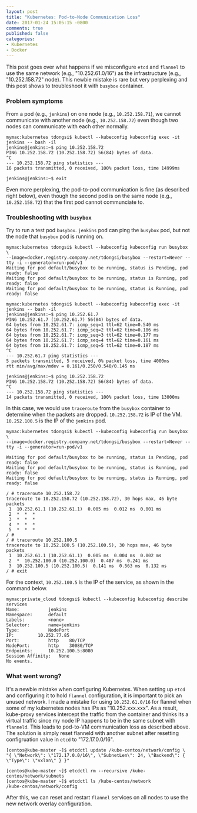 ```yaml
---
layout: post
title: "Kubernetes: Pod-to-Node Communication Loss"
date: 2017-01-24 15:05:15 -0800
comments: true
published: false
categories: 
- Kubernetes
- Docker
---
```


This post goes over what happens if we misconfigure `etcd` and `flannel` to use the same network (e.g., "10.252.61.0/16") as the infrastructure (e.g., "10.252.158.72" node). 
This newbie mistake is rare but very perplexing and this post shows to troubleshoot it with `busybox` container.

### Problem symptoms

From a pod (e.g., `jenkins`) on one node (e.g., `10.252.158.71`), we cannot communicate with another node (e.g., `10.252.158.72`) even though two nodes can communicate with each other normally.

``` plain
mymac:kubernetes tdongsi$ kubectl --kubeconfig kubeconfig exec -it jenkins -- bash -il
jenkins@jenkins:~$ ping 10.252.158.72
PING 10.252.158.72 (10.252.158.72) 56(84) bytes of data.
^C
--- 10.252.158.72 ping statistics ---
16 packets transmitted, 0 received, 100% packet loss, time 14999ms

jenkins@jenkins:~$ exit
```

Even more perplexing, the pod-to-pod communication is fine (as described right below), even though the second pod is on the same node (e.g., `10.252.158.72`) that the first pod cannot communciate to.

### Troubleshooting with `busybox`

Try to run a test pod `busybox`. 
`jenkins` pod can ping the `busybox` pod, but not the node that `busybox` pod is running on.

```
mymac:kubernetes tdongsi$ kubectl --kubeconfig kubeconfig run busybox \
--image=docker.registry.company.net/tdongsi/busybox --restart=Never --tty -i --generator=run-pod/v1
Waiting for pod default/busybox to be running, status is Pending, pod ready: false
Waiting for pod default/busybox to be running, status is Running, pod ready: false
Waiting for pod default/busybox to be running, status is Running, pod ready: false

mymac:kubernetes tdongsi$ kubectl --kubeconfig kubeconfig exec -it jenkins -- bash -il
jenkins@jenkins:~$ ping 10.252.61.7
PING 10.252.61.7 (10.252.61.7) 56(84) bytes of data.
64 bytes from 10.252.61.7: icmp_seq=1 ttl=62 time=0.540 ms
64 bytes from 10.252.61.7: icmp_seq=2 ttl=62 time=0.186 ms
64 bytes from 10.252.61.7: icmp_seq=3 ttl=62 time=0.177 ms
64 bytes from 10.252.61.7: icmp_seq=4 ttl=62 time=0.161 ms
64 bytes from 10.252.61.7: icmp_seq=5 ttl=62 time=0.187 ms
^C
--- 10.252.61.7 ping statistics ---
5 packets transmitted, 5 received, 0% packet loss, time 4000ms
rtt min/avg/max/mdev = 0.161/0.250/0.540/0.145 ms

jenkins@jenkins:~$ ping 10.252.158.72
PING 10.252.158.72 (10.252.158.72) 56(84) bytes of data.
^C
--- 10.252.158.72 ping statistics ---
14 packets transmitted, 0 received, 100% packet loss, time 13000ms
```

In this case, we would use `traceroute` from the `busybox` container to determine when the packets are dropped. 
`10.252.158.72` is IP of the VM. `10.252.100.5` is the IP of the `jenkins` pod.

```
mymac:kubernetes tdongsi$ kubectl --kubeconfig kubeconfig run busybox \
--image=docker.registry.company.net/tdongsi/busybox --restart=Never --tty -i --generator=run-pod/v1

Waiting for pod default/busybox to be running, status is Pending, pod ready: false
Waiting for pod default/busybox to be running, status is Running, pod ready: false
Waiting for pod default/busybox to be running, status is Running, pod ready: false

/ # traceroute 10.252.158.72
traceroute to 10.252.158.72 (10.252.158.72), 30 hops max, 46 byte packets
 1  10.252.61.1 (10.252.61.1)  0.005 ms  0.012 ms  0.001 ms
 2  *  *  *
 3  *  *  *
 4  *  *  *
 5  *  *  *
/ #
/ # traceroute 10.252.100.5
traceroute to 10.252.100.5 (10.252.100.5), 30 hops max, 46 byte packets
 1  10.252.61.1 (10.252.61.1)  0.005 ms  0.004 ms  0.002 ms
 2  *  10.252.100.0 (10.252.100.0)  0.487 ms  0.241 ms
 3  10.252.100.5 (10.252.100.5)  0.141 ms  0.563 ms  0.132 ms
/ # exit
```

For the context, `10.252.100.5` is the IP of the service, as shown in the command below.

```
mymac:private_cloud tdongsi$ kubectl --kubeconfig kubeconfig describe services
Name:			jenkins
Namespace:		default
Labels:			<none>
Selector:		name=jenkins
Type:			NodePort
IP:			10.252.77.85
Port:			http	80/TCP
NodePort:		http	30080/TCP
Endpoints:		10.252.100.5:8080
Session Affinity:	None
No events.
```

### What went wrong?

It's a newbie mistake when configuring Kubernetes.
When setting up `etcd` and configuring it to hold `flannel` configuration, it is important to pick an unused network.
I made a mistake for using `10.252.61.0/16` for flannel when some of my kubernetes nodes has IPs as "10.252.xxx.xxx". 
As a result, kube-proxy services intercept the traffic from the container and thinks its a virtual traffic since my node IP happens to be in the same subnet with `flanneld`.
This leads to pod-to-VM communication loss as described above. 
The solution is simply reset flanneld with another subnet after resetting configruation value in `etcd` to "172.17.0.0/16".

``` plain Update etcd
[centos@kube-master ~]$ etcdctl update /kube-centos/network/config \
"{ \"Network\": \"172.17.0.0/16\", \"SubnetLen\": 24, \"Backend\": { \"Type\": \"vxlan\" } }"

[centos@kube-master ~]$ etcdctl rm --recursive /kube-centos/network/subnets
[centos@kube-master ~]$ etcdctl ls /kube-centos/network
/kube-centos/network/config
```

After this, we can reset and restart `flannel` services on all nodes to use the new network overlay configuration.
